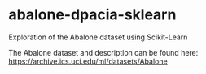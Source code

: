 # abalone-dpacia-sklearn
Exploration of the Abalone dataset using Scikit-Learn

The Abalone dataset and description can be found here:
https://archive.ics.uci.edu/ml/datasets/Abalone
